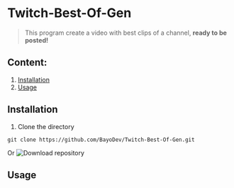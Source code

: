 # Twitch-Best-Of-Gen

>This program create a video with best clips of a channel, **ready to be posted!**

## Content:
1. [Installation](#inst)
2. [Usage](#usage)

<a name="inst"></a>
## Installation

1. Clone the directory
  ```git
  git clone https://github.com/BayoDev/Twitch-Best-Of-Gen.git
  ```
  Or
  ![Download repository](/images/logo.png)

<a name="usage"></a>
## Usage
